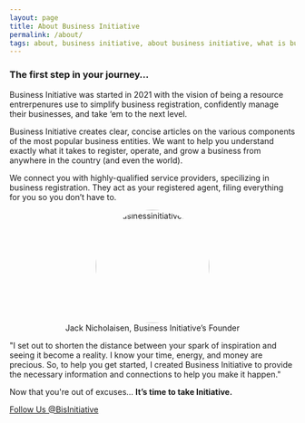 ```yaml
---
layout: page
title: About Business Initiative
permalink: /about/
tags: about, business initiative, about business initiative, what is business initative, what is a business initiative
---
```


### The first step in your journey…

Business Initiative was started in 2021 with the vision of being a resource entrerpenures use to simplify business registration, confidently manage their businesses, and take ‘em to the next level.

Business Initiative creates clear, concise articles on the various components of the most popular business entities. We want to help you understand exactly what it takes to register, operate, and grow a business from anywhere in the country (and even the world). 

We connect you with highly-qualified service providers, specilizing in business registration. They act as your registered agent, filing everything for you so you don’t have to. 

<figure>
<center>
<img alt="businessinitiative.org" src="/images/jack-nicholaisen-business-initiative.jpeg" width="200" height="200" style="border-radius: 50%;" /> 
<figcaption> Jack Nicholaisen, Business Initiative’s Founder
</figcaption>
</center>
  </figure>

"I set out to shorten the distance between your spark of inspiration and seeing it become a reality. I know your time, energy, and money are precious. So, to help you get started, I created Business Initiative to provide the necessary information and connections to help you make it happen." 

Now that you're out of excuses… **It’s time to take Initiative.**

[Follow Us @BisInitiative](https://twitter.com/BisInitiative?ref_src=twsrc%5Etfw)
